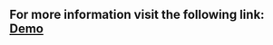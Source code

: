 ## For more information visit the following link: [Demo](https://dannlebeau.github.io/promesas.github.io/)
